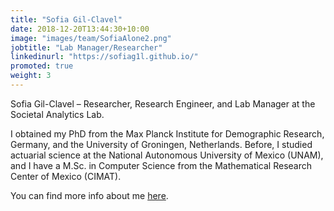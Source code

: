 ```yaml
---
title: "Sofia Gil-Clavel"
date: 2018-12-20T13:44:30+10:00
image: "images/team/SofiaAlone2.png"
jobtitle: "Lab Manager/Researcher"
linkedinurl: "https://sofiag1l.github.io/"
promoted: true
weight: 3
---
```


Sofia Gil-Clavel – Researcher, Research Engineer, and Lab Manager at the Societal Analytics Lab.


I obtained my PhD from the Max Planck Institute for Demographic Research, Germany, and the University of Groningen, Netherlands. Before, I studied actuarial science at the National Autonomous University of Mexico (UNAM), and I have a M.Sc. in Computer Science from the Mathematical Research Center of Mexico (CIMAT).

You can find more info about me [here](https://sofiag1l.github.io/).